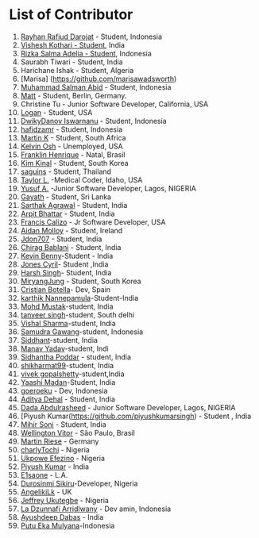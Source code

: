 ﻿# List of Contributor

1. [Rayhan Rafiud Darojat](https://github.com/rafiudd) - Student, Indonesia
2. [Vishesh Kothari - Student](https://github.com/vishy-kothari-96), India
3. [Rizka Salma Adelia - Student](https://github.com/rizkasalmaadelia), Indonesia
4. Saurabh Tiwari - Student, India
5. Harichane Ishak - Student, Algeria
6. [Marisa] (https://github.com/marisawadsworth)
7. [Muhammad Salman Abid](https://github.com/beecoder77) - Student, Indonesia
8. [Matt](https://github.com/recalibrated) - Student, Berlin, Germany.
9. Christine Tu - Junior Software Developer, California, USA
10. [Logan](https://github.com/LoganLilypad) - Student, USA
11. [DwikyDanov Iswarnanu](https://github.com/putuayu202) - Student, Indonesia
12. [hafidzamr](https://github.com/hafidzamr) - Student, Indonesia
13. [Martin K](https://github.com/martink-rsa) - Student, South Africa
14. [Kelvin Osh](https://github.com/kelvinosh) - Unemployed, USA
15. [Franklin Henrique](https://github.com/franklinhenri) - Natal, Brasil
16. [Kim Kinal](http://github.com/kimkinal) - Student, South Korea
17. [saguins](https://github.com/saguins) - Student, Thailand
18. [Taylor L.](https://github.com/tleija) -Medical Coder, Idaho, USA
19. [Yusuf A.](https://github.com/sanxy) -Junior Software Developer, Lagos, NIGERIA
20. [Gayath](https://github.com/gayathChandira) - Student, Sri Lanka
21. [Sarthak Agrawal](https://github.com/sarthakagrawal9128) - Student, India
22. [Arpit Bhattar](https://github.com/aptbhattar) - Student, India
23. [Francis Calizo](https://github.com/franciscalizo) - Jr Software Developer, USA
24. [Aidan Molloy](https://github.com/AidanMolloy) - Student, Ireland
25. [Jdon707](https://github.com/Jdon707) - Student, India
26. [Chirag Bablani](https://github.com/chiragbablani0) - Student, India
27. [Kevin Benny](https://github.com/1captain0)-Student - India
28. [Jones Cyril](https://github.com/chocopiee)- Student ,India
29. [Harsh Singh](https://github.com/harshsngh07)- Student, India
30. [MiryangJung](https://github.com/miryangjung) - Student, South Korea
31. [Cristian Botella](https://github.com/cbh6)- Dev, Spain
32. [karthik Nannepamula](https://github.com/KarthikNannepamula)-Student-India
33. [Mohd Mustak](https://github.com/mmstq)-student, India
34. [tanveer singh](https://github.com/tanverrin)-student, South delhi
35. [Vishal Sharma](https://github.com/Str4nge)-student, India
36. [Samudra Gawang](https://github.com/rsamudragawang)-student, Indonesia
37. [Siddhant](https://github.com/Siddhant312)-student, India
38. [Manav Yadav](https://github.com/manavy1998)-student, Indi
39. [Sidhantha Poddar](https://github.com/sidh1999) - student, India
40. [shikharmat99](https://github.com/shikharmat99)-student, India
41. [vivek gopalshetty](https://github.com/vivekgopalshetty)-student,India
42. [Yaashi Madan](https://github.com/ym2108)-Student, India
43. [goeroeku](https://github.com/goeroeku) - Dev, Indonesia
44. [Aditya Dehal](https://github.com/aditya2000/) - Student, India
45. [Dada Abdulrasheed](https://github.com/iamhabee/) - Junior Software Developer, Lagos, NIGERIA
46. [Piyush Kumar(https://github.com/piyushkumarsingh) - Student , India
47. [Mihir Soni](https://github.com/mihirsoni826) - Student, India
48. [Wellington Vitor](https://github.com/wellingtonvitor) - São Paulo, Brasil
49. [Martin Riese](https://github.com/grauehaare) - Germany
50. [charlyTochi](https://github.com/charlyTochi) - Nigeria
51. [Ukpowe Efezino](https://github.com/zheeno) - Nigeria
52. [Piyush Kumar](https://github.com/KPK30) - India
53. [E1saone](https://github.com/charlyTochi/E1saone) - L.A.
54. [Durosinmi Sikiru](https://github.com/EngineerSk)-Developer, Nigeria
55. [AngelikiLk](https://github.com/AngelikiLk) - UK
56. [Jeffrey Ukutegbe](https://github.com/JeffCorp) - Nigeria
57. [La Dzunnafi Arridlwany](https://github.com/iDzuna96) - Dev amin, Indonesia
58. [Ayushdeep Dabas](https://github.com/Ayush-D) - India
59. [Putu Eka Mulyana](https://github.com/putu-eka-mulyana)-Indonesia